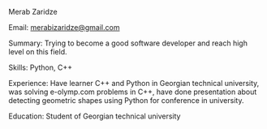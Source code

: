 Merab Zaridze

Email: merabizaridze@gmail.com

Summary: Trying to become a good software developer and reach high level on this field.

Skills:
Python, C++

Experience: Have learner C++ and Python in Georgian technical university, was solving e-olymp.com problems in C++, have done presentation about detecting geometric shapes using Python for conference in university.

Education: Student of Georgian technical university

